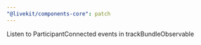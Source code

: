 ```yaml
---
"@livekit/components-core": patch
---
```


Listen to ParticipantConnected events in trackBundleObservable
